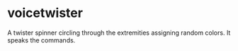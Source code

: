 # voicetwister
A twister spinner circling through the extremities assigning random colors. It speaks the commands.
